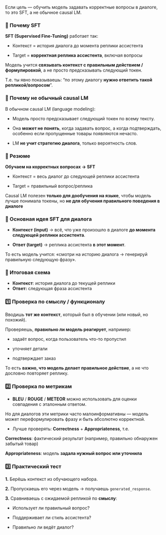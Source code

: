 
Если цель — обучить модель задавать корректные вопросы в диалоге, то это SFT, а не обычное causal LM.

### 🔹 Почему SFT

**SFT (Supervised Fine-Tuning)** работает так:

* Контекст = история диалога до момента реплики ассистента

* Target = **корректная реплика ассистента**, включая вопросы

Модель учится **связывать контекст с правильным действием / формулировкой**, а не просто предсказывать следующий токен.

Т.е. ты явно показываешь: “по этому диалогу **нужно ответить такой репликой/вопросом**”.


### 🔹 Почему не обычный causal LM

В обычном causal LM (language modeling):

* Модель просто предсказывает следующий токен по всему тексту.

* Она **может не понять**, когда задавать вопрос, а когда подтверждать, особенно если пропущенные товары появляются нечасто.

* LM **не учит стратегию диалога**, только вероятность слов.


### 🔹 Резюме

**Обучаем на корректных вопросах → SFT**

* Контекст = весь диалог до следующей реплики ассистента

* Target = правильный вопрос/реплика

Causal LM полезен **только для дообучения на языке**, чтобы модель лучше понимала токены, но **не для обучения правильного поведения в диалоге**


### 🔹 Основная идея SFT для диалога

* **Контекст (input)** → всё, что уже произошло в диалоге **до момента следующей реплики ассистента**.

* **Ответ (target)** → реплика ассистента **в этот момент**.

То есть модель учится: «смотри на историю диалога → генерируй правильную следующую фразу».


### 🔹 Итоговая схема

* **Контекст**: история диалога до текущей реплики
* **Ответ:** следующая фраза ассистента


### 1️⃣ Проверка по смыслу / функционалу

Вводишь **тот же контекст**, который был в обучении (или новый, но похожий).

Проверяешь, **правильно ли модель реагирует**, например:

* задаёт вопрос, когда пользователь что-то пропустил

* уточняет детали

* подтверждает заказ

То есть **важно, что модель делает правильное действие**, а не что дословно повторяет реплику.


### 2️⃣ Проверка по метрикам

* **BLEU** / **ROUGE** / **METEOR** можно использовать для оценки совпадения с эталонным ответом.

Но для диалогов эти метрики часто малоинформативны — модель может переформулировать фразу и быть абсолютно корректной.

* Лучше проверять: **Correctness** + **Appropriateness**, т.е.

**Correctness**: фактический результат (например, правильно обнаружен забытый товар)

**Appropriateness**: модель **задала нужный вопрос или уточнила**


### 3️⃣ Практический тест

**1.** Берёшь контекст из обучающего набора.

**2.** Пропускаешь его через модель → получаешь `generated_response`.

**3.** Сравниваешь с ожидаемой репликой по **смыслу**:

* Использует ли правильный вопрос?

* Поддерживает ли стиль ассистента?

* Правильно ли ведёт диалог?
